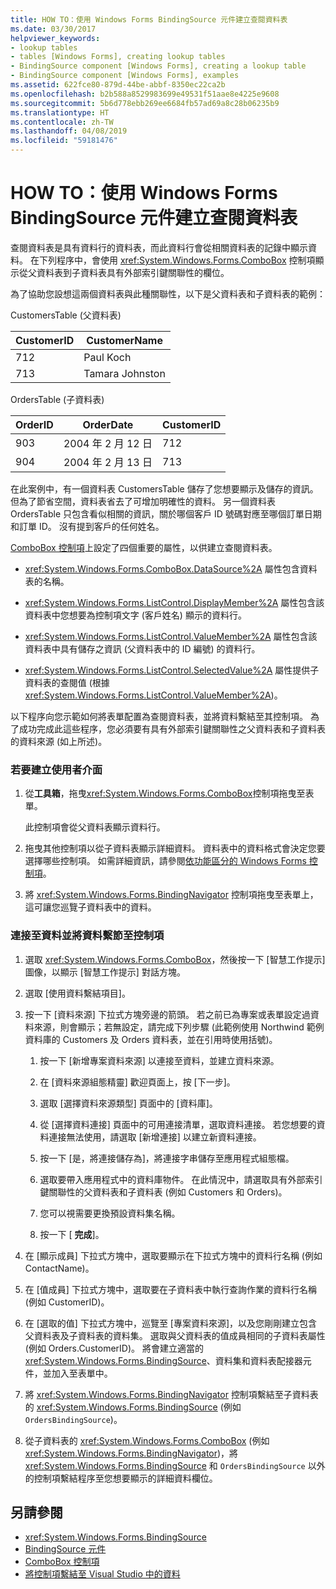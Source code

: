 ```yaml
---
title: HOW TO：使用 Windows Forms BindingSource 元件建立查閱資料表
ms.date: 03/30/2017
helpviewer_keywords:
- lookup tables
- tables [Windows Forms], creating lookup tables
- BindingSource component [Windows Forms], creating a lookup table
- BindingSource component [Windows Forms], examples
ms.assetid: 622fce80-879d-44be-abbf-8350ec22ca2b
ms.openlocfilehash: b2b588a8529983699e49531f51aae8e4225e9608
ms.sourcegitcommit: 5b6d778ebb269ee6684fb57ad69a8c28b06235b9
ms.translationtype: HT
ms.contentlocale: zh-TW
ms.lasthandoff: 04/08/2019
ms.locfileid: "59181476"
---
```

# <a name="how-to-create-a-lookup-table-with-the-windows-forms-bindingsource-component"></a>HOW TO：使用 Windows Forms BindingSource 元件建立查閱資料表
查閱資料表是具有資料行的資料表，而此資料行會從相關資料表的記錄中顯示資料。 在下列程序中，會使用 <xref:System.Windows.Forms.ComboBox> 控制項顯示從父資料表到子資料表具有外部索引鍵關聯性的欄位。  
  
 為了協助您設想這兩個資料表與此種關聯性，以下是父資料表和子資料表的範例：  
  
 CustomersTable (父資料表)  
  
|CustomerID|CustomerName|  
|----------------|------------------|  
|712|Paul Koch|  
|713|Tamara Johnston|  
  
 OrdersTable (子資料表)  
  
|OrderID|OrderDate|CustomerID|  
|-------------|---------------|----------------|  
|903|2004 年 2 月 12 日|712|  
|904|2004 年 2 月 13 日|713|  
  
 在此案例中，有一個資料表 CustomersTable 儲存了您想要顯示及儲存的資訊。 但為了節省空間，資料表省去了可增加明確性的資料。 另一個資料表 OrdersTable 只包含看似相關的資訊，關於哪個客戶 ID 號碼對應至哪個訂單日期和訂單 ID。 沒有提到客戶的任何姓名。  
  
 [ComboBox 控制項](combobox-control-windows-forms.md)上設定了四個重要的屬性，以供建立查閱資料表。  
  
-   <xref:System.Windows.Forms.ComboBox.DataSource%2A> 屬性包含資料表的名稱。  
  
-   <xref:System.Windows.Forms.ListControl.DisplayMember%2A> 屬性包含該資料表中您想要為控制項文字 (客戶姓名) 顯示的資料行。  
  
-   <xref:System.Windows.Forms.ListControl.ValueMember%2A> 屬性包含該資料表中具有儲存之資訊 (父資料表中的 ID 編號) 的資料行。  
  
-   <xref:System.Windows.Forms.ListControl.SelectedValue%2A> 屬性提供子資料表的查閱值 (根據 <xref:System.Windows.Forms.ListControl.ValueMember%2A>)。  
  
 以下程序向您示範如何將表單配置為查閱資料表，並將資料繫結至其控制項。 為了成功完成此這些程序，您必須要有具有外部索引鍵關聯性之父資料表和子資料表的資料來源 (如上所述)。  
  
### <a name="to-create-the-user-interface"></a>若要建立使用者介面  
  
1.  從**工具箱**，拖曳<xref:System.Windows.Forms.ComboBox>控制項拖曳至表單。  
  
     此控制項會從父資料表顯示資料行。  
  
2.  拖曳其他控制項以從子資料表顯示詳細資料。 資料表中的資料格式會決定您要選擇哪些控制項。 如需詳細資訊，請參閱[依功能區分的 Windows Forms 控制項](windows-forms-controls-by-function.md)。  
  
3.  將 <xref:System.Windows.Forms.BindingNavigator> 控制項拖曳至表單上，這可讓您巡覽子資料表中的資料。  
  
### <a name="to-connect-to-the-data-and-bind-it-to-controls"></a>連接至資料並將資料繫節至控制項  
  
1.  選取 <xref:System.Windows.Forms.ComboBox>，然後按一下 [智慧工作提示] 圖像，以顯示 [智慧工作提示] 對話方塊。  
  
2.  選取 [使用資料繫結項目]。  
  
3.  按一下 [資料來源] 下拉式方塊旁邊的箭頭。 若之前已為專案或表單設定過資料來源，則會顯示；若無設定，請完成下列步驟 (此範例使用 Northwind 範例資料庫的 Customers 及 Orders 資料表，並在引用時使用括號)。  
  
    1.  按一下 [新增專案資料來源] 以連接至資料，並建立資料來源。  
  
    2.  在 [資料來源組態精靈] 歡迎頁面上，按 [下一步]。  
  
    3.  選取 [選擇資料來源類型] 頁面中的 [資料庫]。  
  
    4.  從 [選擇資料連接] 頁面中的可用連接清單，選取資料連接。 若您想要的資料連接無法使用，請選取 [新增連接] 以建立新資料連接。  
  
    5.  按一下 [是，將連接儲存為]，將連接字串儲存至應用程式組態檔。  
  
    6.  選取要帶入應用程式中的資料庫物件。 在此情況中，請選取具有外部索引鍵關聯性的父資料表和子資料表 (例如 Customers 和 Orders)。  
  
    7.  您可以視需要更換預設資料集名稱。  
  
    8.  按一下 [ **完成**]。  
  
4.  在 [顯示成員] 下拉式方塊中，選取要顯示在下拉式方塊中的資料行名稱 (例如 ContactName)。  
  
5.  在 [值成員] 下拉式方塊中，選取要在子資料表中執行查詢作業的資料行名稱 (例如 CustomerID)。  
  
6.  在 [選取的值] 下拉式方塊中，巡覽至 [專案資料來源]，以及您剛剛建立包含父資料表及子資料表的資料集。 選取與父資料表的值成員相同的子資料表屬性 (例如 Orders.CustomerID)。 將會建立適當的 <xref:System.Windows.Forms.BindingSource>、資料集和資料表配接器元件，並加入至表單中。  
  
7.  將 <xref:System.Windows.Forms.BindingNavigator> 控制項繫結至子資料表的 <xref:System.Windows.Forms.BindingSource> (例如 `OrdersBindingSource`)。  
  
8.  從子資料表的 <xref:System.Windows.Forms.ComboBox> (例如 <xref:System.Windows.Forms.BindingNavigator>)，將 <xref:System.Windows.Forms.BindingSource> 和 `OrdersBindingSource` 以外的控制項繫結程序至您想要顯示的詳細資料欄位。  
  
## <a name="see-also"></a>另請參閱

- <xref:System.Windows.Forms.BindingSource>
- [BindingSource 元件](bindingsource-component.md)
- [ComboBox 控制項](combobox-control-windows-forms.md)
- [將控制項繫結至 Visual Studio 中的資料](/visualstudio/data-tools/bind-controls-to-data-in-visual-studio)
